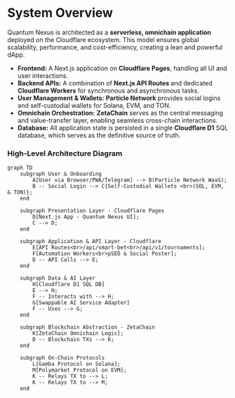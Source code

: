 # System Overview

Quantum Nexus is architected as a **serverless, omnichain application** deployed on the Cloudflare ecosystem. This model ensures global scalability, performance, and cost-efficiency, creating a lean and powerful dApp.

-   **Frontend:** A Next.js application on **Cloudflare Pages**, handling all UI and user interactions.
-   **Backend APIs:** A combination of **Next.js API Routes** and dedicated **Cloudflare Workers** for synchronous and asynchronous tasks.
-   **User Management & Wallets:** **Particle Network** provides social logins and self-custodial wallets for Solana, EVM, and TON.
-   **Omnichain Orchestration:** **ZetaChain** serves as the central messaging and value-transfer layer, enabling seamless cross-chain interactions.
-   **Database:** All application state is persisted in a single **Cloudflare D1** SQL database, which serves as the definitive source of truth.

### High-Level Architecture Diagram
```mermaid
graph TD
    subgraph User & Onboarding
        A[User via Browser/PWA/Telegram] --> B(Particle Network WaaS);
        B -- Social Login --> C{Self-Custodial Wallets <br>(SOL, EVM, & TON)};
    end

    subgraph Presentation Layer - Cloudflare Pages
        D[Next.js App - Quantum Nexus UI];
        C --> D;
    end

    subgraph Application & API Layer - Cloudflare
        E[API Routes<br>/api/smart-bet<br>/api/v1/tournaments];
        F[Automation Workers<br>pSEO & Social Poster];
        D -- API Calls --> E;
    end

    subgraph Data & AI Layer
        H[Cloudflare D1 SQL DB]
        E --> H;
        F -- Interacts with --> H;
        G[Swappable AI Service Adapter]
        F -- Uses --> G;
    end
    
    subgraph Blockchain Abstraction - ZetaChain
        K[ZetaChain Omnichain Logic];
        D -- Blockchain TXs --> K;
    end
    
    subgraph On-Chain Protocols
        L[Gamba Protocol on Solana];
        M[Polymarket Protocol on EVM];
        K -- Relays TX to --> L;
        K -- Relays TX to --> M;
    end

